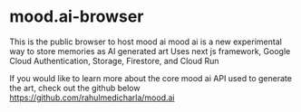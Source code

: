 # mood.ai-browser
This is the public browser to host mood ai
mood ai is a new experimental way to store memories as AI generated art
Uses next js framework, Google Cloud Authentication, Storage, Firestore, and Cloud Run

If you would like to learn more about the core mood ai API used to generate the art, check out the github below
https://github.com/rahulmedicharla/mood.ai